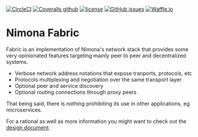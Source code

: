 [![CircleCI](https://img.shields.io/circleci/project/github/nimona/go-nimona-fabric.svg?style=flat-square)](https://circleci.com/gh/nimona/go-nimona-fabric)
[![Coveralls github](https://img.shields.io/coveralls/github/nimona/go-nimona-fabric.svg?style=flat-square)](https://coveralls.io/github/nimona/go-nimona-fabric)
[![license](https://img.shields.io/github/license/nimona/go-nimona-fabric.svg?style=flat-square)](https://github.com/nimona/go-nimona-fabric/blob/master/LICENSE)
[![GitHub issues](https://img.shields.io/github/issues/nimona/go-nimona-fabric.svg?style=flat-square)](https://github.com/nimona/go-nimona-fabric/issues)
[![Waffle.io](https://img.shields.io/waffle/label/nimona/go-nimona-fabric/in%20progress.svg?style=flat-square)](https://waffle.io/nimona/go-nimona-fabric)

# Nimona Fabric

Fabric is an implementation of Nimona's network stack that provides some very
opinionated features targeting mainly peer to peer and decentralized systems.  

- Verbose network address notations that expose tranports, protocols, etc
- Protocols multiplexing and negotiation over the same transport layer
- Optional peer and service discovery
- Optional routing connections through proxy peers

That being said, there is nothing prohibiting its use in other applications, 
eg microservices.  

For a rational as well as more information you might want to check out the
[design document](https://github.com/nimona/nimona/blob/master/network.md).
